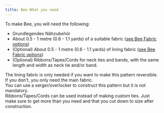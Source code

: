 ```yaml
---
title: Bee What you need
---
```


To make Bee, you will need the following:

-   Grundlegendes Nähzubehör
-   About 0.5 - 1 metre (0.6 - 1.1 yards) of a suitable fabric ([see Bee Fabric options](/docs/patterns/bee/fabric/))
-   (Optional) About 0.5 - 1 metre (0.6 - 1.1 yards) of lining fabric ([see Bee Fabric options](/docs/patterns/bee/fabric/))
-   (Optional) Ribbons/Tapes/Cords for neck ties and bands, with the same length and width as neck tie and/or band.

<Note>

The lining fabric is only needed if you want to make this pattern reversible. If you don't, you only need the main fabric.\
You can use a serger/overlocker to construct this pattern but it is not mandatory.\
Ribbons/Tapes/Cords can be used instead of making custom ties. Just make sure to get more than you need and that you cut down to size after construction.

</Note>
